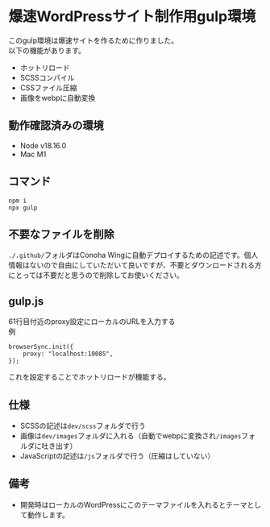 # 爆速WordPressサイト制作用gulp環境
このgulp環境は爆速サイトを作るために作りました。  
以下の機能があります。  
- ホットリロード
- SCSSコンパイル
- CSSファイル圧縮
- 画像をwebpに自動変換
  
## 動作確認済みの環境  
- Node v18.16.0
- Mac M1  
## コマンド  
`npm i`  
`npx gulp`  
## 不要なファイルを削除  
`./.github/`フォルダはConoha Wingに自動デプロイするための記述です。個人情報はないので自由にしていただいて良いですが、不要とダウンロードされる方にとっては不要だと思うので削除してお使いください。

## gulp.js  
61行目付近のproxy設定にローカルのURLを入力する  
例
```
browserSync.init({
    proxy: "localhost:10085",
});
```
これを設定することでホットリロードが機能する。
## 仕様  
- SCSSの記述は`dev/scss`フォルダで行う
- 画像は`dev/images`フォルダに入れる（自動でwebpに変換され`/images`フォルダに吐き出す）
- JavaScriptの記述は`/js`フォルダで行う（圧縮はしていない）

## 備考  
- 開発時はローカルのWordPressにこのテーマファイルを入れるとテーマとして動作します。